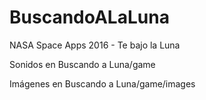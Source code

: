 # BuscandoALaLuna
NASA Space Apps 2016 - Te bajo la Luna

Sonidos en Buscando a Luna/game

Imágenes en Buscando a Luna/game/images
